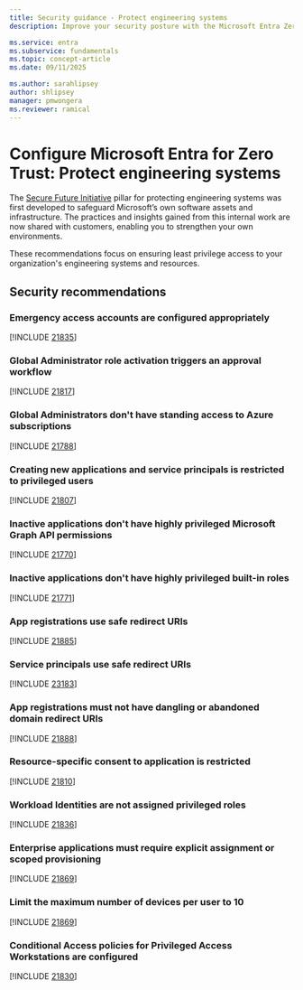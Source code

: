 ```yaml
---
title: Security guidance - Protect engineering systems
description: Improve your security posture with the Microsoft Entra Zero Trust assessment to protect engineering systems.

ms.service: entra
ms.subservice: fundamentals
ms.topic: concept-article
ms.date: 09/11/2025

ms.author: sarahlipsey
author: shlipsey
manager: pmwongera
ms.reviewer: ramical
---
```

# Configure Microsoft Entra for Zero Trust: Protect engineering systems

The [Secure Future Initiative](https://www.microsoft.com/trust-center/security/secure-future-initiative?msockid=2bad2df65a416adb0e5838355b3e6b95#SFI-pillars) pillar for protecting engineering systems was first developed to safeguard Microsoft’s own software assets and infrastructure. The practices and insights gained from this internal work are now shared with customers, enabling you to strengthen your own environments.

These recommendations focus on ensuring least privilege access to your organization's engineering systems and resources. 

## Security recommendations

### Emergency access accounts are configured appropriately
[!INCLUDE [21835](../includes/secure-recommendations/21835.md)]

### Global Administrator role activation triggers an approval workflow
[!INCLUDE [21817](../includes/secure-recommendations/21817.md)]

### Global Administrators don't have standing access to Azure subscriptions
[!INCLUDE [21788](../includes/secure-recommendations/21788.md)]

### Creating new applications and service principals is restricted to privileged users
[!INCLUDE [21807](../includes/secure-recommendations/21807.md)]

### Inactive applications don't have highly privileged Microsoft Graph API permissions
[!INCLUDE [21770](../includes/secure-recommendations/21770.md)]

### Inactive applications don't have highly privileged built-in roles
[!INCLUDE [21771](../includes/secure-recommendations/21771.md)]

### App registrations use safe redirect URIs
[!INCLUDE [21885](../includes/secure-recommendations/21885.md)]

### Service principals use safe redirect URIs
[!INCLUDE [23183](../includes/secure-recommendations/23183.md)]

### App registrations must not have dangling or abandoned domain redirect URIs
[!INCLUDE [21888](../includes/secure-recommendations/21888.md)]

### Resource-specific consent to application is restricted
[!INCLUDE [21810](../includes/secure-recommendations/21810.md)]

### Workload Identities are not assigned privileged roles
[!INCLUDE [21836](../includes/secure-recommendations/21836.md)]

### Enterprise applications must require explicit assignment or scoped provisioning
[!INCLUDE [21869](../includes/secure-recommendations/21869.md)]

### Limit the maximum number of devices per user to 10
[!INCLUDE [21869](../includes/secure-recommendations/21869.md)]

### Conditional Access policies for Privileged Access Workstations are configured
[!INCLUDE [21830](../includes/secure-recommendations/21830.md)]